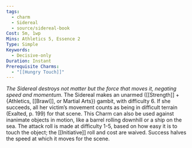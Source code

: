```yaml
---
tags:
  - charm
  - Sidereal
  - source/sidereal-book
Cost: 5m, 1wp
Mins: Athletics 5, Essence 2
Type: Simple
Keywords:
  - Decisive-only
Duration: Instant
Prerequisite Charms:
  - "[[Hungry Touch]]"
---
```

*The Sidereal destroys not matter but the force that moves it, negating speed and momentum.*
The Sidereal makes an unarmed ([[Strength]] + {Athletics, [[Brawl]], or Martial Arts}) gambit, with difficulty 6. If she succeeds, all her victim’s movement counts as being in difficult terrain (Exalted, p. 199) for that scene. This Charm can also be used against inanimate objects in motion, like a barrel rolling downhill or a ship on the sea. The attack roll is made at difficulty 1-5, based on how easy it is to touch the object; the [[Initiative]] roll and cost are waived. Success halves the speed at which it moves for the scene.